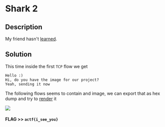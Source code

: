 # Shark 2

## Description

My friend hasn't [learned](shark2.pcapng).

## Solution

This time inside the first `TCP` flow we get

```
Hello :)
Hi, do you have the image for our project?
Yeah, sending it now
```

The following flows seems to contain and image, we can export that as hex dump and try to [render](https://gchq.github.io/CyberChef/#recipe=From_Hexdump%28%29Render_Image%28%27Raw%27%29) it

![](20220430103243.png)  

#### **FLAG >>** `actf{i_see_you}`